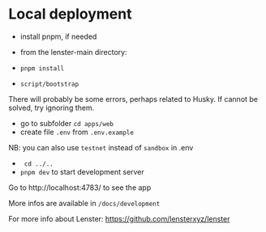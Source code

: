 # Local deployment

- install pnpm, if needed
- from the lenster-main directory:

- ```pnpm install```
- ```script/bootstrap```

There will probably be some errors, perhaps related to Husky. If cannot be solved, try ignoring them.

- go to subfolder ``cd apps/web``
- create file ``.env`` from ``.env.example``

NB: you can also use `testnet` instead of `sandbox` in .env

- `` cd ../..``
- ```pnpm dev``` to start development server

Go to http://localhost:4783/ to see the app

More infos are available in ``/docs/development``

For more info about Lenster: https://github.com/lensterxyz/lenster
